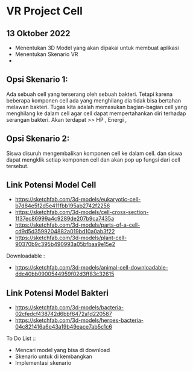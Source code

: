 # VR Project Cell

## 13 Oktober 2022
- Menentukan 3D Model yang akan dipakai untuk membuat aplikasi
- Menentukan Skenario VR
- 

## Opsi Skenario 1: 
Ada sebuah cell yang terserang oleh sebuah bakteri. Tetapi karena beberapa komponen cell ada yang menghilang dia tidak bisa bertahan melawan bakteri. Tugas kita adalah memasukan bagian-bagian cell yang menghilang ke dalam cell agar cell dapat mempertahankan diri terhadap serangan bakteri. 
Akan terdapat >> HP , Energi , 

## Opsi Skenario 2: 
Siswa disuruh mengembalikan komponen cell ke dalam cell. dan siswa dapat mengklik setiap komponen cell dan akan pop up fungsi dari cell tersebut. 

## Link Potensi Model Cell 
- https://sketchfab.com/3d-models/eukaryotic-cell-b7d84e5f2d5e411fbb195ab2742f2256
- https://sketchfab.com/3d-models/cell-cross-section-1f37ec86999a4c9289de207b9ca7435a
- https://sketchfab.com/3d-models/parts-of-a-cell-cd9d5d3599204882a019bd10a0ab3f22
- https://sketchfab.com/3d-models/plant-cell-90370b9c395b490993a05bfbaa9e15e2

Downloadable : 
- https://sketchfab.com/3d-models/animal-cell-downloadable-ddc40bb0900544959f02d3ff83c32615

## Link Potensi Model Bakteri 
- https://sketchfab.com/3d-models/bacteria-02cfedcf438742d6bbf6472a1d220587
- https://sketchfab.com/3d-models/herpes-bacteria-04c821416a6e43a19b49eace7ab5c1c6


To Do List :: 

- Mencari model yang bisa di download 
- Skenario untuk di kembangkan
- Implementasi skenario 
